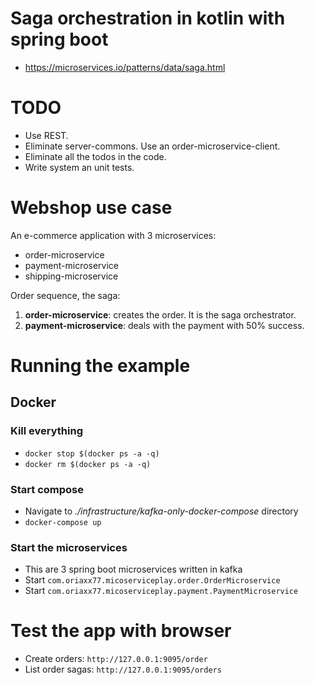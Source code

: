 # Saga orchestration in kotlin with spring boot
* https://microservices.io/patterns/data/saga.html

# TODO 
- Use REST.
- Eliminate server-commons. Use an order-microservice-client.
- Eliminate all the todos in the code.
- Write system an unit tests.

# Webshop use case
An e-commerce application with 3 microservices:
* order-microservice
* payment-microservice
* shipping-microservice

Order sequence, the saga:
1. **order-microservice**: creates the order. It is the saga orchestrator.
2. **payment-microservice**: deals with the payment with 50% success.



# Running the example

## Docker
### Kill everything
* `docker stop $(docker ps -a -q)`
* `docker rm $(docker ps -a -q)`
### Start compose
* Navigate to *./infrastructure/kafka-only-docker-compose* directory
* `docker-compose up`
### Start the microservices
* This are 3 spring boot microservices written in kafka
* Start `com.oriaxx77.micoserviceplay.order.OrderMicroservice`
* Start `com.oriaxx77.micoserviceplay.payment.PaymentMicroservice`


# Test the app with browser
* Create orders: `http://127.0.0.1:9095/order`
* List order sagas: `http://127.0.0.1:9095/orders`


